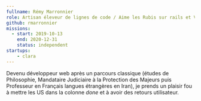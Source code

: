```yaml
---
fullname: Rémy Marronnier
role: Artisan éleveur de lignes de code / Aime les Rubis sur rails et VueJS
github: rmarronnier 
missions: 
  - start: 2019-10-13
    end: 2020-12-31
    status: independent 
startups:
    - clara
---
```


Devenu développeur web après un parcours classique (études de Philosophie, Mandataire Judiciaire à la Protection des Majeurs puis Professeur en Français langues étrangères en Iran), je prends un plaisir fou à mettre les US dans la colonne *done* et à avoir des retours utilisateur.

